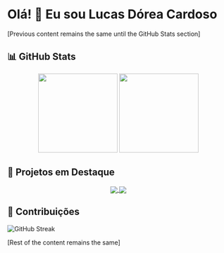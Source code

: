 # Olá! 👋 Eu sou Lucas Dórea Cardoso

[Previous content remains the same until the GitHub Stats section]

## 📊 GitHub Stats

<div align="center">
  <img height="180em" src="https://github-readme-stats.vercel.app/api?username=lucasdoreac&show_icons=true&theme=dracula&include_all_commits=true&count_private=true"/>
  <img height="180em" src="https://github-readme-stats.vercel.app/api/top-langs/?username=lucasdoreac&layout=compact&langs_count=7&theme=dracula"/>
</div>

## 🎯 Projetos em Destaque

<div align="center">
  <a href="https://github.com/Lucasdoreac/calculadora">
    <img align="center" src="https://github-readme-stats.vercel.app/api/pin/?username=lucasdoreac&repo=calculadora&theme=dracula" />
  </a>
  <a href="https://github.com/Lucasdoreac/curriculum-vitae">
    <img align="center" src="https://github-readme-stats.vercel.app/api/pin/?username=lucasdoreac&repo=curriculum-vitae&theme=dracula" />
  </a>
</div>

## 🌱 Contribuições

![GitHub Streak](https://github-readme-streak-stats.herokuapp.com/?user=lucasdoreac&theme=dracula)

[Rest of the content remains the same]
